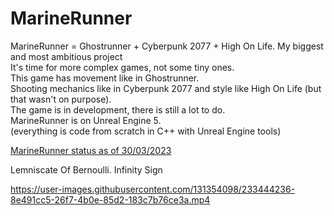 # MarineRunner

MarineRunner = Ghostrunner + Cyberpunk 2077 + High On Life. My biggest and most ambitious project <br/>
It's time for more complex games, not some tiny ones. <br/>
This game has movement like in Ghostrunner. <br/> 
Shooting mechanics like in Cyberpunk 2077 and style like High On Life (but that wasn't on purpose).<br/>
The game is in development, there is still a lot to do.<br/>
MarineRunner is on Unreal Engine 5. <br/>
(everything is code from scratch in C++ with Unreal Engine tools)

<a href="https://youtu.be/8jKjilVmgmk"> MarineRunner status as of 30/03/2023 </a>

Lemniscate Of Bernoulli. Infinity Sign

https://user-images.githubusercontent.com/131354098/233444236-8e491cc5-26f7-4b0e-85d2-183c7b76ce3a.mp4

